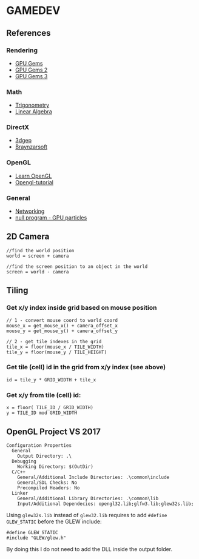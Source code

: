 # GAMEDEV

## References

### Rendering

- [GPU Gems](https://developer.nvidia.com/gpugems/gpugems/contributors)
- [GPU Gems 2](https://developer.nvidia.com/gpugems/gpugems2/copyright)
- [GPU Gems 3](https://developer.nvidia.com/gpugems/gpugems3/contributors)

### Math

- [Trigonometry](https://jdelezenne.github.io/Codex/Core/Trigonometry.html#d2589dfe-78a8-4217-b48e-05f6323562e2)
- [Linear Algebra](http://immersivemath.com/ila/tableofcontents.html?)

### DirectX

- [3dgep](https://www.3dgep.com/category/graphics-programming/directx/)
- [Braynzarsoft](https://www.braynzarsoft.net/viewtutorial/q16390-braynzar-soft-directx-11-tutorials)

### OpenGL

- [Learn OpenGL](https://learnopengl.com/Getting-started/OpenGL)
- [Opengl-tutorial](http://www.opengl-tutorial.org/)

### General

- [Networking](https://gafferongames.com/post/fix_your_timestep/)
- [null program - GPU particles](https://nullprogram.com/blog/2014/06/29/)

## 2D Camera

```
//find the world position
world = screen + camera

//find the screen position to an object in the world
screen = world - camera
```

## Tiling

### Get x/y index inside grid based on mouse position
```
// 1 - convert mouse coord to world coord
mouse_x = get_mouse_x() + camera_offset_x
mouse_y = get_mouse_y() + camera_offset_y

// 2 - get tile indexes in the grid
tile_x = floor(mouse_x / TILE_WIDTH)
tile_y = floor(mouse_y / TILE_HEIGHT)
```

### Get tile (cell) id in the grid from x/y index (see above)
```
id = tile_y * GRID_WIDTH + tile_x
```

### Get x/y from tile (cell) id:
```
x = floor( TILE_ID / GRID_WIDTH)
y = TILE_ID mod GRID_WIDTH
```


## OpenGL Project VS 2017

```
Configuration Properties
  General
    Output Directory: .\
  Debugging
    Working Directory: $(OutDir)
  C/C++
    General/Additional Include Directories: .\common\include
    General/SDL Checks: No
    Precompiled Headers: No
  Linker
    General/Additional Library Directories: .\common\lib
    Input/Additional Dependecies: opengl32.lib;glfw3.lib;glew32s.lib;
```

Using `glew32s.lib` instead of `glew32.lib` requires to add `#define GLEW_STATIC` before the GLEW include:
```
#define GLEW_STATIC
#include "GLEW/glew.h"
```
By doing this I do not need to add the DLL inside the output folder.
